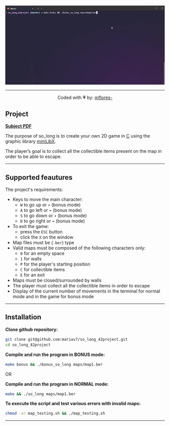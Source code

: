 <div align="center">

![Demo:](misc/demo.gif)

---
Coded with 💗 by: [mflores-](https://github.com/mariav7)

</div>

## Project

[**Subject PDF**](misc/en.subject.pdf)

The purpose of so_long is to create your own 2D game in [C](https://en.cppreference.com/w/c/language) using the graphic library [miniLibX](https://github.com/42Paris/minilibx-linux).

The player’s goal is to collect all the collectible items present on the map in order to be able to escape.

---

## Supported feautures

The project's requirements:
* Keys to move the main character:
  * `W` to go up or `⬆️` (bonus mode)
  * `A` to go left or `⬅️` (bonus mode)
  * `S` to go down or `⬇️` (bonus mode)
  * `D` to go right or `➡️` (bonus mode)
* To exit the game:
  * press the `ESC` button
  * click the `X` on the window
* Map files must be (`.ber`) type
* Valid maps must be composed of the following characters only:
  * `0` for an empty space
  * `1` for walls
  * `P` for the player's starting position
  * `C` for collectible items
  * `E` for an exit
* Maps must be closed/surrounded by walls
* The player must collect all the collectible items in order to escape
* Display of the current number of movements in the terminal for normal mode and in the game for bonus mode

---

## Installation

**Clone github repository:**
```bash
git clone git@github.com:mariav7/so_long_42project.git
cd so_long_42project
```

**Compile and run the program in BONUS mode:**
```bash
make bonus && ./bonus_so_long maps/map1.ber
```

OR

**Compile and run the program in NORMAL mode:**
```bash
make && ./so_long maps/map1.ber
```

**To execute the script and test various errors with invalid maps:**
```bash
chmod -xr map_testing.sh && ./map_testing.sh
```

---
